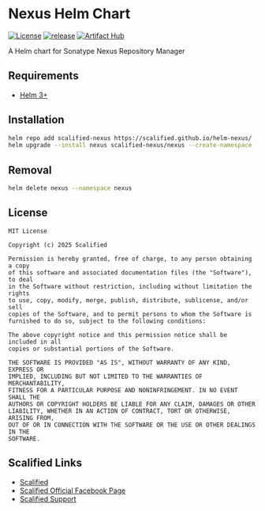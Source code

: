 # Nexus Helm Chart

[![License](https://img.shields.io/badge/License-MIT-yellow.svg)](https://github.com/Scalified/helm-nexus/blob/master/LICENSE)
[![release](https://img.shields.io/github/v/release/Scalified/helm-nexus?style=flat-square)](https://github.com/Scalified/helm-nexus/releases/latest)
[![Artifact Hub](https://img.shields.io/endpoint?url=https://artifacthub.io/badge/repository/scalified-nexus)](https://artifacthub.io/packages/helm/scalified-nexus/nexus)

A Helm chart for Sonatype Nexus Repository Manager

## Requirements

* [Helm 3+](https://helm.sh)

## Installation

```bash
helm repo add scalified-nexus https://scalified.github.io/helm-nexus/
helm upgrade --install nexus scalified-nexus/nexus --create-namespace --namespace nexus
```

## Removal

```bash
helm delete nexus --namespace nexus
```

## License

```
MIT License

Copyright (c) 2025 Scalified

Permission is hereby granted, free of charge, to any person obtaining a copy
of this software and associated documentation files (the "Software"), to deal
in the Software without restriction, including without limitation the rights
to use, copy, modify, merge, publish, distribute, sublicense, and/or sell
copies of the Software, and to permit persons to whom the Software is
furnished to do so, subject to the following conditions:

The above copyright notice and this permission notice shall be included in all
copies or substantial portions of the Software.

THE SOFTWARE IS PROVIDED "AS IS", WITHOUT WARRANTY OF ANY KIND, EXPRESS OR
IMPLIED, INCLUDING BUT NOT LIMITED TO THE WARRANTIES OF MERCHANTABILITY,
FITNESS FOR A PARTICULAR PURPOSE AND NONINFRINGEMENT. IN NO EVENT SHALL THE
AUTHORS OR COPYRIGHT HOLDERS BE LIABLE FOR ANY CLAIM, DAMAGES OR OTHER
LIABILITY, WHETHER IN AN ACTION OF CONTRACT, TORT OR OTHERWISE, ARISING FROM,
OUT OF OR IN CONNECTION WITH THE SOFTWARE OR THE USE OR OTHER DEALINGS IN THE
SOFTWARE.
```

## Scalified Links

* [Scalified](http://www.scalified.com)
* [Scalified Official Facebook Page](https://www.facebook.com/scalified)
* <a href="mailto:info@scalified.com?subject=[Helm Nexus Chart]: Proposals And Suggestions">Scalified Support</a>
